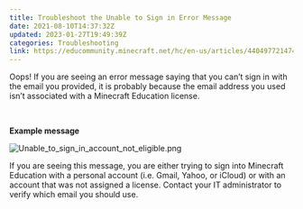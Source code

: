 ```yaml
---
title: Troubleshoot the Unable to Sign in Error Message
date: 2021-08-10T14:37:32Z
updated: 2023-01-27T19:49:39Z
categories: Troubleshooting
link: https://educommunity.minecraft.net/hc/en-us/articles/4404977214740-Troubleshoot-the-Unable-to-Sign-in-Error-Message
---
```


Oops! If you are seeing an error message saying that you can’t sign in with the email you provided, it is probably because the email address you used isn’t associated with a Minecraft Education license.

 

**Example message**

![Unable_to_sign_in_account_not_eligible.png](https://educommunity.minecraft.net/hc/article_attachments/4404977207828/Unable_to_sign_in_account_not_eligible.png)  
  

If you are seeing this message, you are either trying to sign into Minecraft Education with a personal account (i.e. Gmail, Yahoo, or iCloud) or with an account that was not assigned a license. Contact your IT administrator to verify which email you should use.
